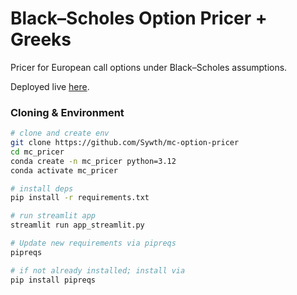 # Black–Scholes Option Pricer + Greeks

Pricer for European call options under Black–Scholes assumptions. 

Deployed live [here](https://bs-option-pricer.streamlit.app/).

### Cloning & Environment
```bash
# clone and create env
git clone https://github.com/Sywth/mc-option-pricer
cd mc_pricer
conda create -n mc_pricer python=3.12
conda activate mc_pricer

# install deps
pip install -r requirements.txt

# run streamlit app
streamlit run app_streamlit.py
```


```bash 
# Update new requirements via pipreqs
pipreqs

# if not already installed; install via 
pip install pipreqs
```
